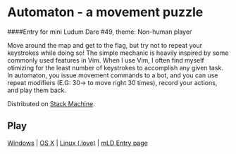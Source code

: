 Automaton - a movement puzzle
=============================
####Entry for mini Ludum Dare #49, theme: Non-human player

Move around the map and get to the flag, but try not to repeat your keystrokes while doing so! The simple mechanic is heavily inspired by some commonly used features in Vim. When I use Vim, I often find myself otimizing for the least number of keystrokes to accomplish any given task. In automaton, you issue movement commands to a bot, and you can use repeat modifiers (E.G: 30→ to move right 30 times), record your actions, and play them back.

Distributed on [Stack Machine](http://stackmachine.com).

## Play

[Windows](https://stackmachine.com/games/cba04f79735ad3c609e06819/download/windows) | [OS X](https://stackmachine.com/games/cba04f79735ad3c609e06819/download/osx) | [Linux (.love)](https://stackmachine.com/games/cba04f79735ad3c609e06819/download/love) | [mLD Entry page](http://www.ludumdare.com/compo/minild-49/?action=preview&uid=11987)
